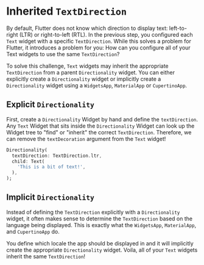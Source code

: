 # Inherited `TextDirection`

By default, Flutter does not know which direction to display text: left-to-right
(LTR) or right-to-left (RTL). In the previous step, you configured each `Text`
widget with a specific `TextDirection`. While this solves a problem for Flutter,
it introduces a problem for you: How can you configure all of your Text widgets
to use the same `TextDirection`? 

To solve this challenge, `Text` widgets may inherit the appropriate
`TextDirection` from a parent `Directionality` widget. You can either explicitly
create a `Directionality` widget or implicitly create a `Directionality` widget
using a `WidgetsApp`, `MaterialApp` or `CupertinoApp`.

## Explicit `Directionality`

First, create a `Directionality` Widget by hand and define the `textDirection`.
Any `Text` Widget that sits inside the `Directionality` Widget can look up
the Widget tree to "find" or "inherit" the correct `TextDirection`. Therefore,
we can remove the `textDecoration` argument from the `Text` widget!

```dart
Directionality(
  textDirection: TextDirection.ltr,
  child: Text(
    'This is a bit of text!',
  ),
);
```

## Implicit `Directionality`

Instead of defining the `TextDirection` explicitly with a `Directionality`
widget, it often makes sense to determine the `TextDirection` based on the
language being displayed. This is exactly what the `WidgetsApp`, `MaterialApp`,
and `CupertinoApp` do.

You define which locale the app should be displayed in and it will implicitly 
create the appropriate `Directionality` widget. Voila, all of your `Text` 
widgets inherit the same `TextDirection`!

```dart


```
